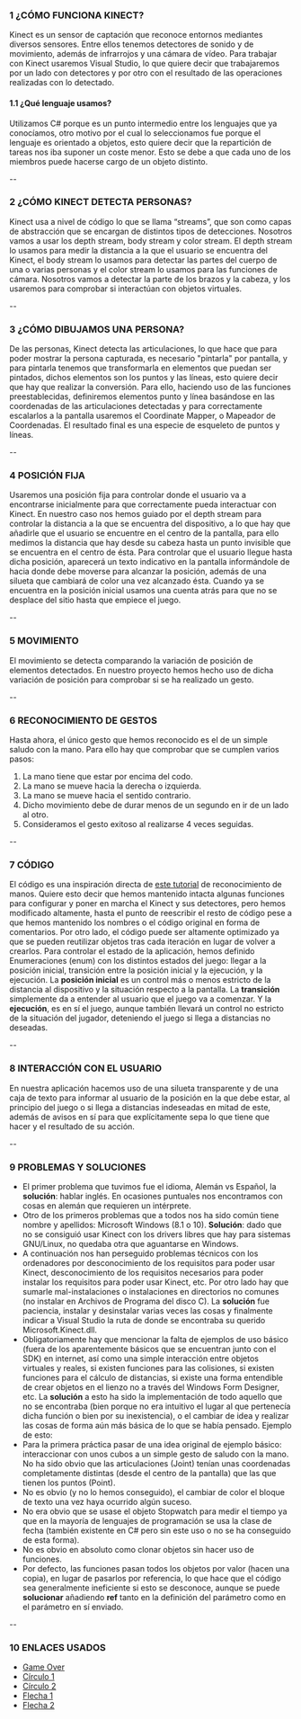 ﻿### 1 ¿CÓMO FUNCIONA KINECT?
Kinect es un sensor de captación que reconoce entornos mediantes diversos sensores. Entre ellos tenemos detectores de sonido y de movimiento, además de infrarrojos y una cámara de vídeo.
Para trabajar con Kinect usaremos Visual Studio, lo que quiere decir que trabajaremos por un lado con detectores y por otro con el resultado de las operaciones realizadas con lo detectado. 


#### 1.1 ¿Qué lenguaje usamos?
Utilizamos C# porque es un punto intermedio entre los lenguajes que ya conocíamos, otro motivo por el cual lo seleccionamos fue porque el lenguaje es orientado a objetos, esto quiere decir que la repartición de tareas nos iba suponer un coste menor. Esto se debe a que cada uno de los miembros puede hacerse cargo de un objeto distinto. 

--
### 2 ¿CÓMO KINECT DETECTA PERSONAS?
Kinect usa a nivel de código lo que se llama “streams”, que son como capas de abstracción que se encargan de distintos tipos de detecciones. Nosotros vamos a usar los depth stream, body stream y color stream. El depth stream lo usamos para medir la distancia a la que el usuario se encuentra del Kinect, el body stream lo usamos para detectar las partes del cuerpo de una o varias personas y el color stream lo usamos para las funciones de cámara. 
Nosotros vamos a detectar la parte de los brazos y la cabeza, y los usaremos para comprobar si interactúan con objetos virtuales. 

--
### 3 ¿CÓMO DIBUJAMOS UNA PERSONA?
De las personas, Kinect detecta las articulaciones, lo que hace que para poder mostrar la persona capturada, es necesario "pintarla" por pantalla, y para pintarla tenemos que transformarla en elementos que puedan ser pintados, dichos elementos son los puntos y las líneas, esto quiere decir que hay que realizar la conversión. Para ello, haciendo uso de las funciones preestablecidas, definiremos elementos punto y línea basándose en las coordenadas de las articulaciones detectadas y para correctamente escalarlos a la pantalla usaremos el Coordinate Mapper, o Mapeador de Coordenadas. El resultado final es una especie de esqueleto de puntos y líneas.

--
### 4 POSICIÓN FIJA
Usaremos una posición fija para controlar donde el usuario va a encontrarse inicialmente para que correctamente pueda interactuar con Kinect. En nuestro caso nos hemos guiado por el depth stream para controlar la distancia a la que se encuentra del dispositivo, a lo que hay que añadirle que el usuario se encuentre en el centro de la pantalla, para ello medimos la distancia que hay desde su cabeza hasta un punto invisible que se encuentra en el centro de ésta. Para controlar que el usuario llegue hasta dicha posición, aparecerá un texto indicativo en la pantalla informándole de hacia donde debe moverse para alcanzar la posición, además de una silueta que cambiará de color una vez alcanzado ésta. Cuando ya se encuentra en la posición inicial usamos una cuenta atrás para que no se desplace del sitio hasta que empiece el juego.

--
### 5 MOVIMIENTO
El movimiento se detecta comparando la variación de posición de elementos detectados.
En nuestro proyecto hemos hecho uso de dicha variación de posición para comprobar si se ha realizado un gesto.

--
### 6 RECONOCIMIENTO DE GESTOS
Hasta ahora, el único gesto que hemos reconocido es el de un simple saludo con la mano. Para ello hay que comprobar que se cumplen varios pasos:
1. La mano tiene que estar por encima del codo.
2. La mano se mueve hacia la derecha o izquierda.
3. La mano se mueve hacia el sentido contrario.
4. Dicho movimiento debe de durar menos de un segundo en ir de un lado al otro.
5. Consideramos el gesto exitoso al realizarse 4 veces seguidas.

--
### 7 CÓDIGO
El código es una inspiración directa de [este tutorial](http://pterneas.com/2014/03/21/kinect-for-windows-version-2-hand-tracking/) de reconocimiento de manos. Quiere esto decir que hemos mantenido intacta algunas funciones para configurar y poner en marcha el Kinect y sus detectores, pero hemos modificado altamente, hasta el punto de reescribir el resto de código pese a que hemos mantenido los nombres o el código original en forma de comentarios. Por otro lado, el código puede ser altamente optimizado ya que se pueden reutilizar objetos tras cada iteración en lugar de volver a crearlos.
Para controlar el estado de la aplicación, hemos definido Enumeraciones (enum) con los distintos estados del juego: llegar a la posición inicial, transición entre la posición inicial y la ejecución, y la ejecución.
La **posición inicial** es un control más o menos estricto de la distancia al dispositivo y la situación respecto a la pantalla.
La **transición** simplemente da a entender al usuario que el juego va a comenzar.
Y la **ejecución**, es en sí el juego, aunque también llevará un control no estricto de la situación del jugador, deteniendo el juego si llega a distancias no deseadas.

--
### 8 INTERACCIÓN CON EL USUARIO
En nuestra aplicación hacemos uso de una silueta transparente y de una caja de texto para informar al usuario de la posición en la que debe estar, al principio del juego o si llega a distancias indeseadas en mitad de este, además de avisos en sí para que explícitamente sepa lo que tiene que hacer y el resultado de su acción.

--
### 9 PROBLEMAS Y SOLUCIONES
 - El primer problema que tuvimos fue el idioma, Alemán vs Español, la **solución**: hablar inglés. En ocasiones puntuales nos encontramos con cosas en alemán que requieren un intérprete.
 - Otro de los primeros problemas que a todos nos ha sido común tiene nombre y apellidos: Microsoft Windows (8.1 o 10). **Solución**: dado que no se consiguió usar Kinect con los drivers libres que hay para sistemas GNU/Linux, no quedaba otra que aguantarse en Windows.
 - A continuación nos han perseguido problemas técnicos con los ordenadores por desconocimiento de los requisitos para poder usar Kinect, desconocimiento de los requisitos necesarios para poder instalar los requisitos para poder usar Kinect, etc. Por otro lado hay que sumarle mal-instalaciones o instalaciones en directorios no comunes (no instalar en Archivos de Programa del disco C). La **solución** fue paciencia, instalar y desinstalar varias veces las cosas y finalmente indicar a Visual Studio la ruta de donde se encontraba su querido Microsoft.Kinect.dll.
 - Obligatoriamente hay que mencionar la falta de ejemplos de uso básico (fuera de los aparentemente básicos que se encuentran junto con el SDK) en internet, así como una simple interacción entre objetos virtuales y reales, si existen funciones para las colisiones, si existen funciones para el cálculo de distancias, si existe una forma entendible de crear objetos en el lienzo no a través del Windows Form Designer, etc. La **solución** a esto ha sido la implementación de todo aquello que no se encontraba (bien porque no era intuitivo el lugar al que pertenecía dicha función o bien por su inexistencia), o el cambiar de idea y realizar las cosas de forma aún más básica de lo que se había pensado. Ejemplo de esto:
 - Para la primera práctica pasar de una idea original de ejemplo básico: interaccionar con unos cubos a un simple gesto de saludo con la mano. No ha sido obvio que las articulaciones (Joint) tenían unas coordenadas completamente distintas (desde el centro de la pantalla) que las que tienen los puntos (Point).
 - No es obvio (y no lo hemos conseguido), el cambiar de color el bloque de texto una vez haya ocurrido algún suceso.
 - No era obvio que se usase el objeto Stopwatch para medir el tiempo ya que en la mayoría de lenguajes de programación se usa la clase de fecha (también existente en C# pero sin este uso o no se ha conseguido de esta forma).
 - No es obvio en absoluto como clonar objetos sin hacer uso de funciones.
 - Por defecto, las funciones pasan todos los objetos por valor (hacen una copia), en lugar de pasarlos por referencia, lo que hace que el código sea generalmente ineficiente si esto se desconoce, aunque se puede **solucionar** añadiendo **ref** tanto en la definición del parámetro como en el parámetro en sí enviado.

--
### 10 ENLACES USADOS
 - [Game Over](http://www.wired.com/images_blogs/gamelife/2010/07/249-artwork-focus.jpg)
 - [Círculo 1](http://www.polyvore.com/cgi/img-thing?.out=jpg&size=l&tid=23643390)
 - [Círculo 2](http://dmad.com/wp-content/uploads/2012/09/isolated-circle.png)
 - [Flecha 1](http://static1.squarespace.com/static/52306c87e4b048babe0d2faf/t/54ac12dbe4b0f3612b25ea39/1420563208228/curved_arrow-black.png)
 - [Flecha 2](http://richmonkey.co.uk/ebay/images/curved_arrow.png)